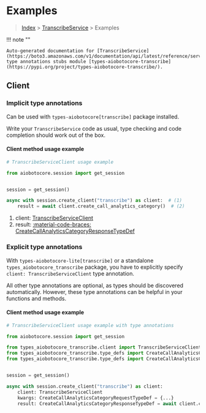 # Examples

> [Index](../README.md) > [TranscribeService](./README.md) > Examples

!!! note ""

    Auto-generated documentation for [TranscribeService](https://boto3.amazonaws.com/v1/documentation/api/latest/reference/services/transcribe.html#transcribeservice)
    type annotations stubs module [types-aiobotocore-transcribe](https://pypi.org/project/types-aiobotocore-transcribe/).

## Client

### Implicit type annotations

Can be used with `types-aiobotocore[transcribe]` package installed.

Write your `TranscribeService` code as usual,
type checking and code completion should work out of the box.



#### Client method usage example

```python
# TranscribeServiceClient usage example

from aiobotocore.session import get_session


session = get_session()

async with session.create_client("transcribe") as client:  # (1)
    result = await client.create_call_analytics_category()  # (2)
```

1. client: [TranscribeServiceClient](./client.md)
2. result: [:material-code-braces: CreateCallAnalyticsCategoryResponseTypeDef](./type_defs.md#createcallanalyticscategoryresponsetypedef)






### Explicit type annotations

With `types-aiobotocore-lite[transcribe]`
or a standalone `types_aiobotocore_transcribe` package, you have to explicitly specify
`client: TranscribeServiceClient` type annotation.

All other type annotations are optional, as types should be discovered automatically.
However, these type annotations can be helpful in your functions and methods.


#### Client method usage example

```python
# TranscribeServiceClient usage example with type annotations

from aiobotocore.session import get_session

from types_aiobotocore_transcribe.client import TranscribeServiceClient
from types_aiobotocore_transcribe.type_defs import CreateCallAnalyticsCategoryResponseTypeDef
from types_aiobotocore_transcribe.type_defs import CreateCallAnalyticsCategoryRequestTypeDef


session = get_session()

async with session.create_client("transcribe") as client:
    client: TranscribeServiceClient
    kwargs: CreateCallAnalyticsCategoryRequestTypeDef = {...}
    result: CreateCallAnalyticsCategoryResponseTypeDef = await client.create_call_analytics_category(**kwargs)
```




